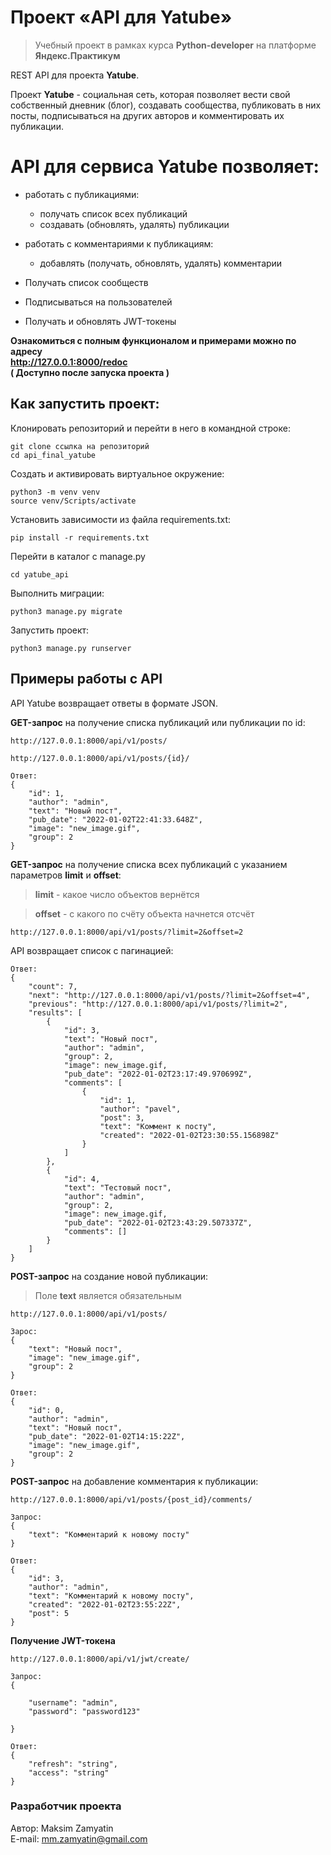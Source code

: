 # Проект «API для Yatube»

>Учебный проект в рамках курса __Python-developer__ на платформе __Яндекс.Практикум__

REST API для проекта __Yatube__.

Проект __Yatube__ - социальная сеть, которая позволяет вести свой собственный дневник (блог),
создавать сообщества, публиковать в них посты, подписываться на других авторов и комментировать их публикации.

# API для сервиса __Yatube__ позволяет:
* работать с публикациями:
  * получать список всех публикаций
  * создавать (обновлять, удалять) публикации

* работать с комментариями к публикациям:
  * добавлять (получать, обновлять, удалять) комментарии

* Получать список сообществ
* Подписываться на пользователей
* Получать и обновлять JWT-токены

__Ознакомиться с полным функционалом и примерами можно по адресу__   
__http://127.0.0.1:8000/redoc__  
__( Доступно после запуска проекта )__

## Как запустить проект:

Клонировать репозиторий и перейти в него в командной строке:
```
git clone ссылка на репозиторий
cd api_final_yatube
```

Cоздать и активировать виртуальное окружение:
```
python3 -m venv venv
source venv/Scripts/activate
```

Установить зависимости из файла requirements.txt:
```
pip install -r requirements.txt
```

Перейти в каталог с manage.py
```
cd yatube_api
```

Выполнить миграции:
```
python3 manage.py migrate
```

Запустить проект:
```
python3 manage.py runserver
```

## Примеры работы с API
API Yatube возвращает ответы в формате JSON.

__GET-запрос__ на получение списка публикаций или публикации по id:

```
http://127.0.0.1:8000/api/v1/posts/  

http://127.0.0.1:8000/api/v1/posts/{id}/
```

```
Ответ:
{
    "id": 1,
    "author": "admin",
    "text": "Новый пост",
    "pub_date": "2022-01-02T22:41:33.648Z",
    "image": "new_image.gif",
    "group": 2
}
```
__GET-запрос__ на получение списка всех публикаций с указанием параметров __limit__ и __offset__:

 > __limit__ - какое число объектов вернётся

 > __offset__ - с какого по счёту объекта начнется отсчёт

```
http://127.0.0.1:8000/api/v1/posts/?limit=2&offset=2
```

API возвращает список с пагинацией:

```
Ответ:
{
    "count": 7,
    "next": "http://127.0.0.1:8000/api/v1/posts/?limit=2&offset=4",
    "previous": "http://127.0.0.1:8000/api/v1/posts/?limit=2",
    "results": [
        {
            "id": 3,
            "text": "Новый пост",
            "author": "admin",
            "group": 2,
            "image": new_image.gif,
            "pub_date": "2022-01-02T23:17:49.970699Z",
            "comments": [
                {
                    "id": 1,
                    "author": "pavel",
                    "post": 3,
                    "text": "Коммент к посту",
                    "created": "2022-01-02T23:30:55.156898Z"
                }
            ]
        },
        {
            "id": 4,
            "text": "Тестовый пост",
            "author": "admin",
            "group": 2,
            "image": new_image.gif,
            "pub_date": "2022-01-02T23:43:29.507337Z",
            "comments": []
        }
    ]
}
```
__POST-запрос__ на создание новой публикации:

> Поле __text__ является обязательным

`http://127.0.0.1:8000/api/v1/posts/`

```
Зарос:
{
    "text": "Новый пост",
    "image": "new_image.gif",
    "group": 2
}
```


```
Ответ:
{
    "id": 0,
    "author": "admin",
    "text": "Новый пост",
    "pub_date": "2022-01-02T14:15:22Z",
    "image": "new_image.gif",
    "group": 2
}
```

__POST-запрос__ на добавление комментария к публикации:

`http://127.0.0.1:8000/api/v1/posts/{post_id}/comments/`

```
Запрос:
{
    "text": "Комментарий к новому посту"
}
```

```
Ответ:
{
    "id": 3,
    "author": "admin",
    "text": "Комментарий к новому посту",
    "created": "2022-01-02T23:55:22Z",
    "post": 5
}
```

__Получение JWT-токена__

`http://127.0.0.1:8000/api/v1/jwt/create/`

```
Запрос:
{

    "username": "admin",
    "password": "password123"

}
```

```
Ответ:
{
    "refresh": "string",
    "access": "string"
}
```

### Разработчик проекта

Автор: Maksim Zamyatin  
E-mail: [mm.zamyatin@gmail.com](mailto:mm.zamyatin@gmail.com)
